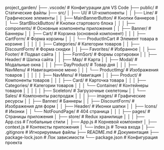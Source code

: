 project_garden/
├── .vscode/                  # Конфигурации для VS Code
├── public/                   # Статические файлы
├── src/
│   ├── UI/                   # UI-компоненты
│   │   ├── Line/             # Графические элементы
│   │   ├── MainBannerButton/ # Кнопки баннеров
│   │   └── StartBlockButton/ # Кнопки стартового блока
│   │
│   ├── components/           # Основные компоненты приложения
│   │   ├── Banner/           # Баннеры
│   │   ├── Cart/             # Корзина (основной компонент)
│   │   │   ├── CartForm/     # Форма корзины
│   │   │   └── ProductInCart # Элемент товара в корзине
│   │   │
│   │   ├── Categories/       # Категории товаров
│   │   ├── DiscountForm/     # Форма скидки
│   │   ├── Favorites/        # Избранное
│   │   ├── Footer/           # Подвал сайта
│   │   ├── FormSort/         # Формы сортировки
│   │   ├── Header/           # Шапка сайта
│   │   ├── Map/              # Карта
│   │   ├── Modal/            # Модальные окна
│   │   │   ├── DayProduct/   # Товар дня
│   │   │   ├── NavMenu/      # Навигационное меню
│   │   │   └── ProductImg/   # Изображения товаров
│   │   │
│   │   ├── NavMenu/          # Навигация
│   │   ├── Product/          # Компоненты товаров
│   │   │   ├── Card/         # Карточка товара
│   │   │   ├── Categories/   # Категории товаров
│   │   │   └── Container/    # Контейнеры товаров
│   │   │
│   │   ├── Sceleton/         # Загрузочные скелетоны
│   │   └── Sales/            # Компоненты распродаж
│   │
│   ├── images/               # Графические ресурсы
│   │   ├── Banner/           # Баннеры
│   │   ├── DiscountForm/     # Изображения для форм
│   │   ├── Header/           # Иконки шапки
│   │   ├── Icons/            # Иконки
│   │   └── NotFoundPage/     # 404 страница
│   │
│   ├── pages/                # Страницы приложения
│   ├── store/                # Redux хранилище
│   │
│   ├── App.css               # Глобальные стили
│   ├── App.js                # Корневой компонент
│   ├── context.js            # Контексты приложения
│   └── index.js              # Точка входа
│
├── .gitignore                # Игнорируемые файлы
├── README.md                 # Документация
├── package-lock.json         # Лок зависимости
└── package.json              # Конфигурация проекта